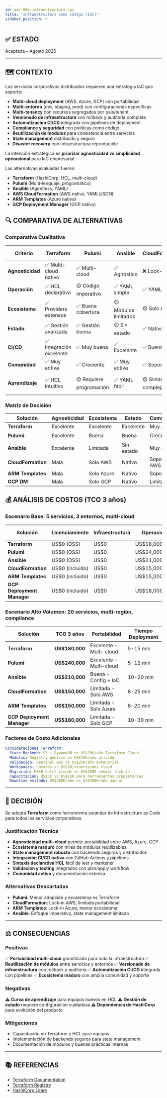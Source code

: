 ```yaml
---
id: adr-006-infraestructura-iac
title: "Infraestructura como Código (IaC)"
sidebar_position: 6
---
```


## ✅ ESTADO

Aceptada – Agosto 2025

---

## 🗺️ CONTEXTO

Los servicios corporativos distribuidos requieren una estrategia IaC que soporte:

- **Multi-cloud deployment** (AWS, Azure, GCP) con portabilidad
- **Multi-entorno** (dev, staging, prod) con configuraciones específicas
- **Multi-tenancy** con recursos segregados por país/tenant
- **Versionado de infraestructura** con rollback y auditoría completa
- **Automatización CI/CD** integrada con pipelines de deployment
- **Compliance y seguridad** con políticas como código
- **Reutilización de módulos** para consistencia entre servicios
- **State management** distribuido y seguro
- **Disaster recovery** con infraestructura reproducible

La intención estratégica es **priorizar agnosticidad vs simplicidad operacional** para IaC empresarial.

Las alternativas evaluadas fueron:

- **Terraform** (HashiCorp, HCL, multi-cloud)
- **Pulumi** (Multi-lenguaje, programático)
- **Ansible** (Agentless, YAML)
- **AWS CloudFormation** (AWS nativo, YAML/JSON)
- **ARM Templates** (Azure nativo)
- **GCP Deployment Manager** (GCP nativo)

## 🔍 COMPARATIVA DE ALTERNATIVAS

### Comparativa Cualitativa

| Criterio | Terraform | Pulumi | Ansible | CloudFormation | ARM Templates | GCP DM |
|----------|-----------|--------|---------|----------------|---------------|--------|
| **Agnosticidad** | ✅ Multi-cloud nativo | ✅ Multi-cloud | ✅ Agnóstico | ❌ Lock-in AWS | ❌ Lock-in Azure | ❌ Lock-in GCP |
| **Operación** | ✅ HCL declarativo | 🟡 Código imperativo | ✅ YAML simple | ✅ YAML/JSON | ✅ JSON/Bicep | ✅ YAML |
| **Ecosistema** | ✅ Providers extensos | ✅ Buena cobertura | 🟡 Módulos limitados | 🟡 Solo AWS | 🟡 Solo Azure | 🟡 Solo GCP |
| **Estado** | ✅ Gestión avanzada | ✅ Gestión buena | 🟡 Sin estado | ✅ Nativo AWS | ✅ Nativo Azure | ✅ Nativo GCP |
| **CI/CD** | ✅ Integración excelente | ✅ Muy buena | ✅ Excelente | ✅ Buena | ✅ Buena | 🟡 Limitada |
| **Comunidad** | ✅ Muy activa | ✅ Creciente | ✅ Muy activa | ✅ Soporte AWS | ✅ Soporte Microsoft | 🟡 Limitada |
| **Aprendizaje** | ✅ HCL intuitivo | 🟡 Requiere programación | ✅ YAML fácil | 🟡 Sintaxis compleja | 🟡 JSON verboso | 🟡 Documentación limitada |

### Matriz de Decisión

| Solución | Agnosticidad | Ecosistema | Estado | Comunidad | Recomendación |
|----------|--------------|-----------|--------|-----------|---------------|
| **Terraform** | Excelente | Excelente | Excelente | Muy activa | ✅ **Seleccionada** |
| **Pulumi** | Excelente | Buena | Buena | Creciente | 🟡 Alternativa |
| **Ansible** | Excelente | Limitada | Sin estado | Muy activa | 🟡 Considerada |
| **CloudFormation** | Mala | Solo AWS | Nativo | Soporte AWS | ❌ Descartada |
| **ARM Templates** | Mala | Solo Azure | Nativo | Soporte MS | ❌ Descartada |
| **GCP DM** | Mala | Solo GCP | Nativo | Limitada | ❌ Descartada |

## 💰 ANÁLISIS DE COSTOS (TCO 3 años)

### Escenario Base: 5 servicios, 3 entornos, multi-cloud

| Solución | Licenciamiento | Infraestructura | Operación | TCO 3 años |
|----------|----------------|-----------------|-----------|------------|
| **Terraform** | US$0 (OSS) | US$0 | US$18,000/año | **US$54,000** |
| **Pulumi** | US$0 (OSS) | US$0 | US$24,000/año | **US$72,000** |
| **Ansible** | US$0 (OSS) | US$0 | US$21,000/año | **US$63,000** |
| **CloudFormation** | US$0 (incluido) | US$0 | US$15,000/año | **US$45,000** |
| **ARM Templates** | US$0 (incluido) | US$0 | US$15,000/año | **US$45,000** |
| **GCP Deployment Manager** | US$0 (incluido) | US$0 | US$18,000/año | **US$54,000** |

### Escenario Alto Volumen: 20 servicios, multi-región, compliance

| Solución | TCO 3 años | Portabilidad | Tiempo Deployment |
|----------|------------|--------------|-------------------|
| **Terraform** | **US$180,000** | Excelente - Multi-cloud | 5-15 min |
| **Pulumi** | **US$240,000** | Excelente - Multi-cloud | 5-12 min |
| **Ansible** | **US$210,000** | Buena - Config + IaC | 10-20 min |
| **CloudFormation** | **US$150,000** | Limitada - Solo AWS | 8-25 min |
| **ARM Templates** | **US$150,000** | Limitada - Solo Azure | 8-20 min |
| **GCP Deployment Manager** | **US$180,000** | Limitada - Solo GCP | 10-30 min |

### Factores de Costo Adicionales

```yaml
Consideraciones Terraform:
  State Backend: S3 + DynamoDB vs US$20K/año Terraform Cloud
  Módulos: Registry público vs US$15K/año privado
  Validación: Sentinel OSS vs US$25K/año enterprise
  Workspaces: Locales vs US$20/usuario/mes cloud
  Migración: US$0 entre clouds vs US$100K vendor lock-in
  Capacitación: US$5K vs US$15K para herramientas propietarias
  Downtime evitado: US$200K/año vs US$500K/año manual
```

---

## 🎯 DECISIÓN

Se adopta **Terraform** como herramienta estándar de Infrastructure as Code para todos los servicios corporativos.

### Justificación Técnica

- **Agnosticidad multi-cloud** permite portabilidad entre AWS, Azure, GCP
- **Ecosistema maduro** con miles de módulos reutilizables
- **State management robusto** con backends seguros y distribuidos
- **Integración CI/CD nativa** con GitHub Actions y pipelines
- **Sintaxis declarativa HCL** fácil de leer y mantener
- **Validación y testing** integrados con plan/apply workflow
- **Comunidad activa** y documentación extensa

### Alternativas Descartadas

- **Pulumi**: Menor adopción y ecosistema vs Terraform
- **CloudFormation**: Lock-in AWS, limitada portabilidad
- **ARM Templates**: Lock-in Azure, menor ecosistema
- **Ansible**: Enfoque imperativo, state management limitado

---

## ⚖️ CONSECUENCIAS

### Positivas

✅ **Portabilidad multi-cloud** garantizada para toda la infraestructura
✅ **Reutilización de módulos** entre servicios y entornos
✅ **Versionado de infraestructura** con rollback y auditoría
✅ **Automatización CI/CD** integrada con pipelines
✅ **Ecosistema maduro** con amplia comunidad y soporte

### Negativas

⚠️ **Curva de aprendizaje** para equipos nuevos en HCL
⚠️ **Gestión de estado** requiere configuración cuidadosa
⚠️ **Dependencia de HashiCorp** para evolución del producto

### Mitigaciones

- Capacitación en Terraform y HCL para equipos
- Implementación de backends seguros para state management
- Documentación de módulos y buenas prácticas internas

---

## 📚 REFERENCIAS

- [Terraform Documentation](https://www.terraform.io/docs)
- [Terraform Registry](https://registry.terraform.io/)
- [HashiCorp Learn](https://learn.hashicorp.com/terraform)
